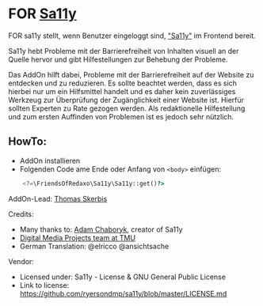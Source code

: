 # FOR [Sa11y](https://sa11y.netlify.app)

FOR sa11y stellt, wenn Benutzer eingeloggt sind, ["Sa11y"](https://sa11y.netlify.app) im Frontend bereit.  

Sa11y hebt Probleme mit der Barrierefreiheit von Inhalten visuell an der Quelle hervor und gibt Hilfestellungen zur Behebung der Probleme.

Das AddOn hilft dabei, Probleme mit der Barrierefreiheit auf der Website zu entdecken und zu reduzieren. Es sollte beachtet werden, dass es sich hierbei nur um ein Hilfsmittel handelt und es daher kein zuverlässiges Werkzeug zur Überprüfung der Zugänglichkeit einer Website ist. Hierfür sollten Experten zu Rate gezogen werden. Als redaktionelle Hilfestellung und zum ersten Auffinden von Problemen ist es jedoch sehr nützlich. 

## HowTo: 

- AddOn installieren
- Folgenden Code ame Ende oder Anfang von `<body>` einfügen: 

```php
    <?=\FriendsOfRedaxo\Sa11y\Sa11y::get()?>
```

AddOn-Lead: 
[Thomas Skerbis](https://github.com/skerbis) 

Credits:
- Many thanks to: [Adam Chaboryk](https://github.com/adamchaboryk), creator of Sa11y
- [Digital Media Projects team at TMU](https://github.com/ryersondmp)
- German Translation:  @elricco @ansichtsache

Vendor: 
- Licensed under: Sa11y - License & GNU General Public License
- Link to license: https://github.com/ryersondmp/sa11y/blob/master/LICENSE.md
